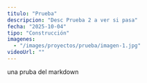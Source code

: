 ```yaml
---
titulo: "Prueba"
descripcion: "Desc Prueba 2 a ver si pasa"
fecha: "2025-10-04"
tipo: "Construcción"
imagenes:
  - "/images/proyectos/prueba/imagen-1.jpg"
videoUrl: ""
---
```


una pruba del markdown